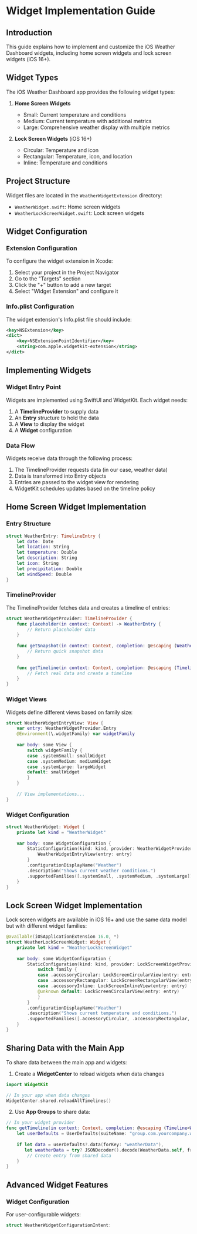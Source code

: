 # Widget Implementation Guide

## Introduction

This guide explains how to implement and customize the iOS Weather Dashboard widgets, including home screen widgets and lock screen widgets (iOS 16+).

## Widget Types

The iOS Weather Dashboard app provides the following widget types:

1. **Home Screen Widgets**
   - Small: Current temperature and conditions
   - Medium: Current temperature with additional metrics
   - Large: Comprehensive weather display with multiple metrics

2. **Lock Screen Widgets** (iOS 16+)
   - Circular: Temperature and icon
   - Rectangular: Temperature, icon, and location
   - Inline: Temperature and conditions

## Project Structure

Widget files are located in the `WeatherWidgetExtension` directory:

- `WeatherWidget.swift`: Home screen widgets
- `WeatherLockScreenWidget.swift`: Lock screen widgets

## Widget Configuration

### Extension Configuration

To configure the widget extension in Xcode:

1. Select your project in the Project Navigator
2. Go to the "Targets" section
3. Click the "+" button to add a new target
4. Select "Widget Extension" and configure it

### Info.plist Configuration

The widget extension's Info.plist file should include:

```xml
<key>NSExtension</key>
<dict>
    <key>NSExtensionPointIdentifier</key>
    <string>com.apple.widgetkit-extension</string>
</dict>
```

## Implementing Widgets

### Widget Entry Point

Widgets are implemented using SwiftUI and WidgetKit. Each widget needs:

1. A **TimelineProvider** to supply data
2. An **Entry** structure to hold the data
3. A **View** to display the widget
4. A **Widget** configuration

### Data Flow

Widgets receive data through the following process:

1. The TimelineProvider requests data (in our case, weather data)
2. Data is transformed into Entry objects
3. Entries are passed to the widget view for rendering
4. WidgetKit schedules updates based on the timeline policy

## Home Screen Widget Implementation

### Entry Structure

```swift
struct WeatherEntry: TimelineEntry {
    let date: Date
    let location: String
    let temperature: Double
    let description: String
    let icon: String
    let precipitation: Double
    let windSpeed: Double
}
```

### TimelineProvider

The TimelineProvider fetches data and creates a timeline of entries:

```swift
struct WeatherWidgetProvider: TimelineProvider {
    func placeholder(in context: Context) -> WeatherEntry {
        // Return placeholder data
    }
    
    func getSnapshot(in context: Context, completion: @escaping (WeatherEntry) -> Void) {
        // Return quick snapshot data
    }
    
    func getTimeline(in context: Context, completion: @escaping (Timeline<WeatherEntry>) -> Void) {
        // Fetch real data and create a timeline
    }
}
```

### Widget Views

Widgets define different views based on family size:

```swift
struct WeatherWidgetEntryView: View {
    var entry: WeatherWidgetProvider.Entry
    @Environment(\.widgetFamily) var widgetFamily
    
    var body: some View {
        switch widgetFamily {
        case .systemSmall: smallWidget
        case .systemMedium: mediumWidget
        case .systemLarge: largeWidget
        default: smallWidget
        }
    }
    
    // View implementations...
}
```

### Widget Configuration

```swift
struct WeatherWidget: Widget {
    private let kind = "WeatherWidget"
    
    var body: some WidgetConfiguration {
        StaticConfiguration(kind: kind, provider: WeatherWidgetProvider()) { entry in
            WeatherWidgetEntryView(entry: entry)
        }
        .configurationDisplayName("Weather")
        .description("Shows current weather conditions.")
        .supportedFamilies([.systemSmall, .systemMedium, .systemLarge])
    }
}
```

## Lock Screen Widget Implementation

Lock screen widgets are available in iOS 16+ and use the same data model but with different widget families:

```swift
@available(iOSApplicationExtension 16.0, *)
struct WeatherLockScreenWidget: Widget {
    private let kind = "WeatherLockScreenWidget"
    
    var body: some WidgetConfiguration {
        StaticConfiguration(kind: kind, provider: LockScreenWidgetProvider()) { entry in
            switch family {
            case .accessoryCircular: LockScreenCircularView(entry: entry)
            case .accessoryRectangular: LockScreenRectangularView(entry: entry)
            case .accessoryInline: LockScreenInlineView(entry: entry)
            @unknown default: LockScreenCircularView(entry: entry)
            }
        }
        .configurationDisplayName("Weather")
        .description("Shows current temperature and conditions.")
        .supportedFamilies([.accessoryCircular, .accessoryRectangular, .accessoryInline])
    }
}
```

## Sharing Data with the Main App

To share data between the main app and widgets:

1. Create a **WidgetCenter** to reload widgets when data changes

```swift
import WidgetKit

// In your app when data changes
WidgetCenter.shared.reloadAllTimelines()
```

2. Use **App Groups** to share data:

```swift
// In your widget provider
func getTimeline(in context: Context, completion: @escaping (Timeline<WeatherEntry>) -> Void) {
    let userDefaults = UserDefaults(suiteName: "group.com.yourcompany.weatherapp")
    
    if let data = userDefaults?.data(forKey: "weatherData"),
       let weatherData = try? JSONDecoder().decode(WeatherData.self, from: data) {
        // Create entry from shared data
    }
}
```

## Advanced Widget Features

### Widget Configuration

For user-configurable widgets:

```swift
struct WeatherWidgetConfigurationIntent: 
```